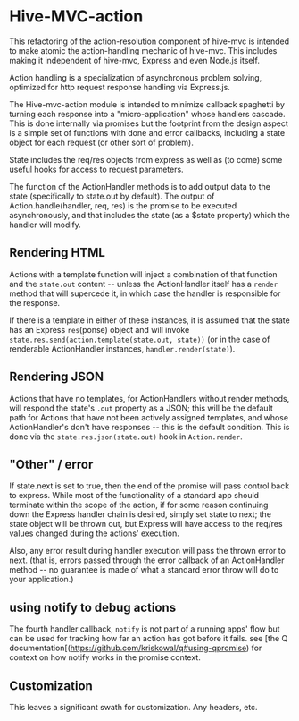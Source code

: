 # Hive-MVC-action

This refactoring of the action-resolution component of hive-mvc is intended to make atomic the action-handling 
mechanic of hive-mvc. This includes making it independent of hive-mvc, Express and even Node.js itself. 

Action handling is a specialization of asynchronous problem solving, optimized for http request response handling
via Express.js. 

The Hive-mvc-action module is intended to minimize callback spaghetti by turning each response into a "micro-application"
whose handlers cascade. This is done internally via promises but the footprint from the design aspect is a simple
set of functions with done and error callbacks, including a state object for each request (or other sort of problem). 

State includes the req/res objects from express as well as (to come) some useful hooks for access to request parameters. 

The function of the ActionHandler methods is to add output data to the state (specifically to state.out by default). 
The output of Action.handle(handler, req, res) is the promise to be executed asynchronously, and that includes 
the state (as a $state property) which the handler will modify.

## Rendering HTML 

Actions with a template function will inject a combination of that function and the `state.out` content -- unless
the ActionHandler itself has a `render` method that will supercede it, in which case the handler is responsible for 
the response. 

If there is a template in either of these instances, it is assumed that the state has an Express `res`(ponse) object
and will invoke `state.res.send(action.template(state.out, state))` (or in the case of renderable ActionHandler instances,
`handler.render(state)`). 

## Rendering JSON

Actions that have no templates, for ActionHandlers without render methods, will respond the state's `.out` property as 
a JSON; this will be the default path for Actions that have not been actively assigned templates, and whose ActionHandler's
don't have responses -- this is the default condition. This is done via the `state.res.json(state.out)` 
hook in `Action.render`.

## "Other" / error

If state.next is set to true, then the end of the promise will pass control back to express. While most of the functionality
of a standard app should terminate within the scope of the action, if for some reason continuing down the Express handler
chain is desired, simply set state to next; the state object will be thrown out, but Express will have access to the req/res
values changed during the actions' execution.

Also, any error result during handler execution will pass the thrown error to next. (that is, errors passed through the 
error callback of an ActionHandler method -- no guarantee is made of what a standard error throw will do to your application.)

## using notify to debug actions

The fourth handler callback, `notify` is not part of a running apps' flow but can be used for tracking how far an 
action has got before it fails. see [the Q documentation[(https://github.com/kriskowal/q#using-qpromise) for context
on how notify works in the promise context. 


## Customization

This leaves a significant swath for customization. Any headers, etc. 